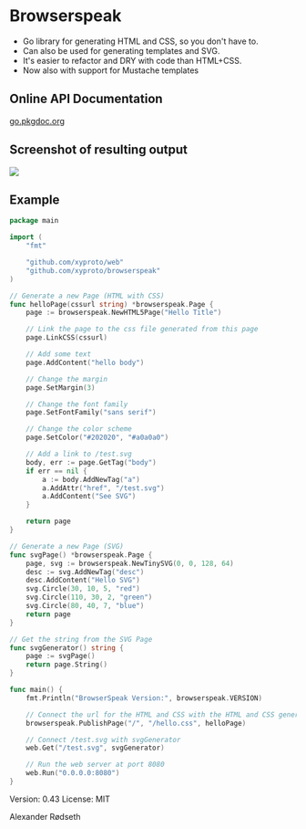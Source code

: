 Browserspeak
============

* Go library for generating HTML and CSS, so you don't have to.
* Can also be used for generating templates and SVG.
* It's easier to refactor and DRY with code than HTML+CSS.
* Now also with support for Mustache templates

Online API Documentation
------------------------

[go.pkgdoc.org](http://go.pkgdoc.org/github.com/xyproto/browserspeak)

Screenshot of resulting output
------------------------------

<img src="https://raw.github.com/xyproto/browserspeak/master/browserspeak.png">

Example
-------

```go
package main

import (
	"fmt"

	"github.com/xyproto/web"
	"github.com/xyproto/browserspeak"
)

// Generate a new Page (HTML with CSS)
func helloPage(cssurl string) *browserspeak.Page {
	page := browserspeak.NewHTML5Page("Hello Title")

	// Link the page to the css file generated from this page
	page.LinkCSS(cssurl)

	// Add some text
	page.AddContent("hello body")

	// Change the margin
	page.SetMargin(3)

	// Change the font family
	page.SetFontFamily("sans serif")

	// Change the color scheme
	page.SetColor("#202020", "#a0a0a0")

	// Add a link to /test.svg
	body, err := page.GetTag("body")
	if err == nil {
		a := body.AddNewTag("a")
		a.AddAttr("href", "/test.svg")
		a.AddContent("See SVG")
	}

	return page
}

// Generate a new Page (SVG)
func svgPage() *browserspeak.Page {
	page, svg := browserspeak.NewTinySVG(0, 0, 128, 64)
	desc := svg.AddNewTag("desc")
	desc.AddContent("Hello SVG")
	svg.Circle(30, 10, 5, "red")
	svg.Circle(110, 30, 2, "green")
	svg.Circle(80, 40, 7, "blue")
	return page
}

// Get the string from the SVG Page
func svgGenerator() string {
	page := svgPage()
	return page.String()
}

func main() {
	fmt.Println("BrowserSpeak Version:", browserspeak.VERSION)

	// Connect the url for the HTML and CSS with the HTML and CSS generated from helloPage
	browserspeak.PublishPage("/", "/hello.css", helloPage)

	// Connect /test.svg with svgGenerator
	web.Get("/test.svg", svgGenerator)

	// Run the web server at port 8080
	web.Run("0.0.0.0:8080")
}
```


Version: 0.43
License: MIT

Alexander Rødseth <rodseth at gmail.com>

